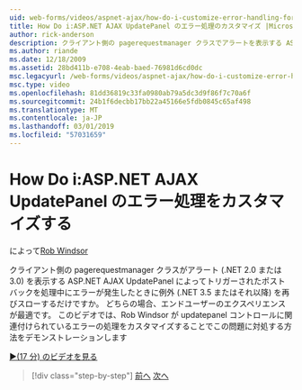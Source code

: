```yaml
---
uid: web-forms/videos/aspnet-ajax/how-do-i-customize-error-handling-for-the-aspnet-ajax-updatepanel
title: How Do i:ASP.NET AJAX UpdatePanel のエラー処理のカスタマイズ |Microsoft Docs
author: rick-anderson
description: クライアント側の pagerequestmanager クラスでアラートを表示する ASP.NET AJAX UpdatePanel によってトリガーされたポストバックを処理中にエラーが発生したとき (. NE...
ms.author: riande
ms.date: 12/18/2009
ms.assetid: 28bd411b-e708-4eab-baed-76981d6cd0dc
msc.legacyurl: /web-forms/videos/aspnet-ajax/how-do-i-customize-error-handling-for-the-aspnet-ajax-updatepanel
msc.type: video
ms.openlocfilehash: 81dd36819c33fa0980ab79a5dc3d9f86f7c70a6f
ms.sourcegitcommit: 24b1f6decbb17bb22a45166e5fdb0845c65af498
ms.translationtype: MT
ms.contentlocale: ja-JP
ms.lasthandoff: 03/01/2019
ms.locfileid: "57031659"
---
```

<a name="how-do-i-customize-error-handling-for-the-aspnet-ajax-updatepanel"></a>How Do i:ASP.NET AJAX UpdatePanel のエラー処理をカスタマイズする
====================
によって[Rob Windsor](https://twitter.com/robwindsor)

クライアント側の pagerequestmanager クラスがアラート (.NET 2.0 または 3.0) を表示する ASP.NET AJAX UpdatePanel によってトリガーされたポストバックを処理中にエラーが発生したときに例外 (.NET 3.5 またはそれ以降) を再びスローするだけですか。 どちらの場合、エンドユーザーのエクスペリエンスが最適です。 このビデオでは、Rob Windsor が updatepanel コントロールに関連付けられているエラーの処理をカスタマイズすることでこの問題に対処する方法をデモンストレーションします

[&#9654;(17 分) のビデオを見る](https://channel9.msdn.com/Blogs/ASP-NET-Site-Videos/how-do-i-customize-error-handling-for-the-aspnet-ajax-updatepanel)

> [!div class="step-by-step"]
> [前へ](set-up-your-development-environment-for-aspnet-20.md)
> [次へ](how-do-i-use-aspnet-ajax-client-templates.md)
